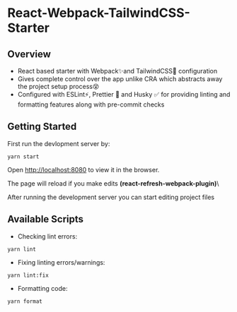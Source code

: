 # React-Webpack-TailwindCSS-Starter
## Overview

- React based starter with Webpack✨and TailwindCSS🎨 configuration
- Gives complete control over the app unlike CRA which abstracts away the project setup process😵
- Configured with ESLint⚡, Prettier 🌈 and Husky ✅ for providing linting and formatting features along with pre-commit checks

## Getting Started

First run the devlopment server by:

```
yarn start
```

Open [http://localhost:8080](http://localhost:8080) to view it in the browser.

The page will reload if you make edits **(react-refresh-webpack-plugin)**\

After running the development server you can start editing project files

## Available Scripts

- Checking lint errors:
```
yarn lint
```

- Fixing linting errors/warnings:
```
yarn lint:fix
```

- Formatting code:
```
yarn format
```




        